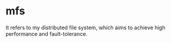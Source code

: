 # mfs
It refers to my distributed file system, which aims to achieve high performance and fault-tolerance.
